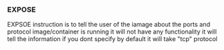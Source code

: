 ### EXPOSE

EXPSOE instruction is to tell the user of the iamage about the ports and protocol image/container is running
  it will not have any functionality it will tell the information
  if you dont specify by default it will take "tcp" protocol